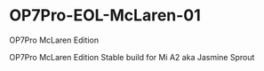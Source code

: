 # OP7Pro-EOL-McLaren-01
OP7Pro McLaren Edition 

OP7Pro McLaren Edition Stable build for Mi A2 aka Jasmine Sprout

